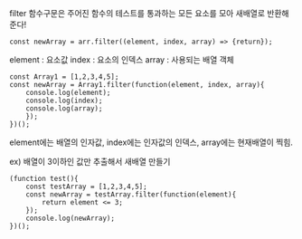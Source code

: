 filter 함수구문은 주어진 함수의 테스트를 통과하는 모든 요소를 모아 새배열로 반환해준다!
```
const newArray = arr.filter((element, index, array) => {return});
```
element : 요소값
index : 요소의 인덱스
array : 사용되는 배열 객체

```
const Array1 = [1,2,3,4,5];
const newArray = Array1.filter(function(element, index, array){
    console.log(element);
    console.log(index);
    console.log(array);
    });
})(); 
```
element에는 배열의 인자값, index에는 인자값의 인덱스, array에는 현재배열이 찍힘.

ex) 배열이 3이하인 값만 추출해서 새배열 만들기
```
(function test(){
    const testArray = [1,2,3,4,5];
    const newArray = testArray.filter(function(element){
        return element <= 3;
    });
    console.log(newArray);
})(); 
```
